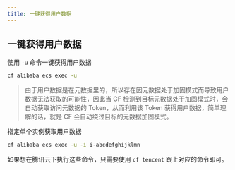 ```yaml
---
title: 一键获得用户数据
---
```


## 一键获得用户数据

使用 `-u` 命令一键获得用户数据

```bash
cf alibaba ecs exec -u
```

> 由于用户数据是在元数据里的，所以存在因元数据处于加固模式而导致用户数据无法获取的可能性，因此当 CF 检测到目标元数据处于加固模式时，会自动获取访问元数据的 Token，从而利用该 Token 获得用户数据，简单理解的话，就是 CF 会自动绕过目标的元数据加固模式。

指定单个实例获取用户数据

```bash
cf alibaba ecs exec -u -i i-abcdefghijklmn
```

如果想在腾讯云下执行这些命令，只需要使用 `cf tencent` 跟上对应的命令即可。

<Vssue />

<script>
export default {
    mounted () {
      this.$page.lastUpdated = "2022年7月18日"
    }
  }
</script>